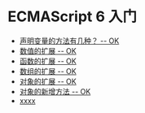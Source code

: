 # ECMAScript 6 入门

- [声明变量的方法有几种？ -- OK](https://github.com/bobo88/web-frontend/blob/main/books/ECMAScript%206%20%E5%85%A5%E9%97%A8/%E5%A3%B0%E6%98%8E%E5%8F%98%E9%87%8F%E7%9A%84%E6%96%B9%E6%B3%95%E6%9C%89%E5%87%A0%E7%A7%8D.md)
- [数值的扩展 -- OK](https://github.com/bobo88/web-frontend/blob/main/books/ECMAScript%206%20%E5%85%A5%E9%97%A8/%E6%95%B0%E5%80%BC%E7%9A%84%E6%89%A9%E5%B1%95.md)
- [函数的扩展 -- OK](https://github.com/bobo88/web-frontend/blob/main/books/ECMAScript%206%20%E5%85%A5%E9%97%A8/%E5%87%BD%E6%95%B0%E7%9A%84%E6%89%A9%E5%B1%95.md)
- [数组的扩展 -- OK](https://github.com/bobo88/web-frontend/blob/main/books/ECMAScript%206%20%E5%85%A5%E9%97%A8/%E6%95%B0%E7%BB%84%E7%9A%84%E6%89%A9%E5%B1%95.md)
- [对象的扩展 -- OK](https://github.com/bobo88/web-frontend/blob/main/books/ECMAScript%206%20%E5%85%A5%E9%97%A8/%E5%AF%B9%E8%B1%A1%E7%9A%84%E6%89%A9%E5%B1%95.md)
- [对象的新增方法 -- OK]()
- [xxxx]()

